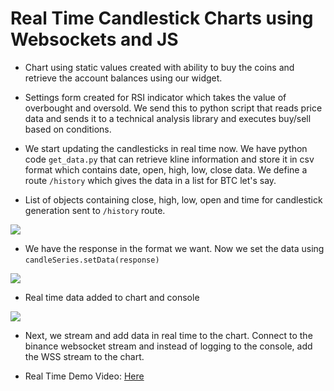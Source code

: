 # Real Time Candlestick Charts using Websockets and JS

- Chart using static values created with ability to buy the coins and retrieve the account balances using our widget.

- Settings form created for RSI indicator which takes the value of overbought and oversold. We send this to python script that reads price data and sends it to a technical analysis library and executes buy/sell based on conditions.

- We start updating the candlesticks in real time now. We have python code `get_data.py` that can retrieve kline information and store it in csv format which contains date, open, high, low, close data. We define a route `/history` which gives the data in a list for BTC let's say.

- List of objects containing close, high, low, open and time for candlestick generation sent to `/history` route.

![](https://i.imgur.com/XlHsTcs.png)

- We have the response in the format we want. Now we set the data using `candleSeries.setData(response)`

![](https://i.imgur.com/LVU3e2B.png)

- Real time data added to chart and console

![](https://i.imgur.com/goE4rBC.png)

- Next, we stream and add data in real time to the chart. Connect to the binance websocket stream and instead of logging to the console, add the WSS stream to the chart.

- Real Time Demo Video: [Here](https://i.imgur.com/3ZurzD3.mp4)
